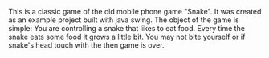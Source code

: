 This is a classic game of the old mobile phone game "Snake". It was created as an example project built with java swing.
The object of the game is simple: You are controlling a snake that likes to eat food. Every time the snake eats some food it grows a little bit. You may not bite yourself  or if snake's head touch with the then game is over.

